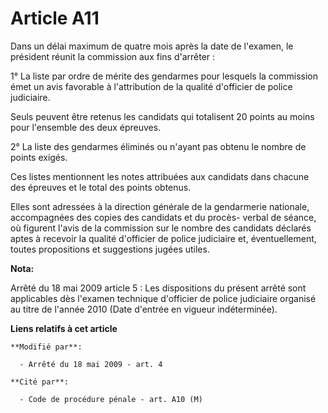 # Article A11

Dans un délai maximum de quatre mois après la date de l'examen, le président réunit la commission aux fins d'arrêter : 

1° La liste par ordre de mérite des gendarmes pour lesquels la commission émet un avis favorable à l'attribution de la
qualité d'officier de police judiciaire. 

Seuls peuvent être retenus les candidats qui totalisent 20 points au moins pour l'ensemble des deux épreuves. 

2° La liste des gendarmes éliminés ou n'ayant pas obtenu le nombre de points exigés. 

Ces listes mentionnent les notes attribuées aux candidats dans chacune des épreuves et le total des points obtenus. 

Elles sont adressées à la direction générale de la gendarmerie nationale, accompagnées des copies des candidats et du procès-
verbal de séance, où figurent l'avis de la commission sur le nombre des candidats déclarés aptes à recevoir la qualité
d'officier de police judiciaire et, éventuellement, toutes propositions et suggestions jugées utiles.

**Nota:**

Arrêté du 18 mai 2009 article 5 : Les dispositions du présent arrêté sont applicables dès l'examen technique d'officier de
police judiciaire organisé au titre de l'année 2010 (Date d'entrée en vigueur indéterminée).

**Liens relatifs à cet article**

	**Modifié par**:

	  - Arrêté du 18 mai 2009 - art. 4

	**Cité par**:

	  - Code de procédure pénale - art. A10 (M)
